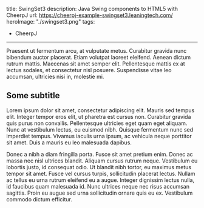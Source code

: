 title: SwingSet3
description: Java Swing components to HTML5 with CheerpJ
url: https://cheerpj-example-swingset3.leaningtech.com/
heroImage: "./swingset3.png"
tags:
  - CheerpJ
---
  Praesent ut fermentum arcu, at vulputate metus. Curabitur gravida nunc bibendum auctor placerat. Etiam volutpat laoreet eleifend. Aenean dictum rutrum mattis. Maecenas sit amet semper elit. Pellentesque mattis ex at lectus sodales, et consectetur nisl posuere. Suspendisse vitae leo accumsan, ultricies nisi in, molestie mi.

## Some subtitle
Lorem ipsum dolor sit amet, consectetur adipiscing elit. Mauris sed tempus elit. Integer tempor eros elit, ut pharetra est cursus non. Curabitur gravida quis purus non convallis. Pellentesque ultricies eget quam eget aliquam. Nunc at vestibulum lectus, eu euismod nibh. Quisque fermentum nunc sed imperdiet tempus. Vivamus iaculis urna ipsum, ac vehicula neque porttitor sit amet. Duis a mauris eu leo malesuada dapibus.

Donec a nibh a diam fringilla porta. Fusce sit amet pretium enim. Donec ac massa nec nisl ultrices blandit. Aliquam cursus rutrum neque. Vestibulum eu lobortis justo, id consequat odio. Ut blandit nibh tortor, eu maximus metus tempor sit amet. Fusce vel cursus turpis, sollicitudin placerat lectus. Nullam ac tellus eu urna rutrum eleifend eu a augue. Integer dignissim lectus nulla, id faucibus quam malesuada id. Nunc ultrices neque nec risus accumsan sagittis. Proin eu augue sed urna sollicitudin ornare quis eu ex. Vestibulum commodo dictum efficitur.



